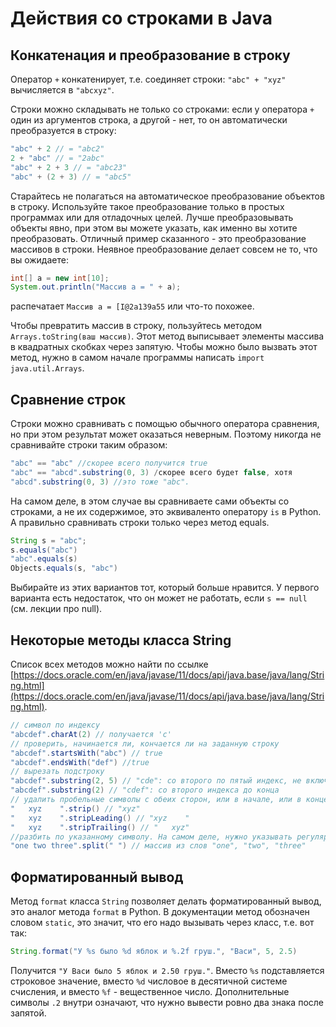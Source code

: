 # Действия со строками в Java

## Конкатенация и преобразование в строку

Оператор `+` конкатенирует, т.е. соединяет строки: `"abc" + "xyz"` вычисляется в `"abcxyz"`.

Строки можно складывать не только со строками: если у
оператора `+` один из аргументов строка, а другой - нет, то он автоматически преобразуется в строку:

```java
"abc" + 2 // = "abc2"
2 + "abc" // = "2abc"
"abc" + 2 + 3 // = "abc23"
"abc" + (2 + 3) // = "abc5"
```

Старайтесь не полагаться на автоматическое преобразование объектов в строку. Используйте такое преобразование только в простых программах
или для отладочных целей. Лучше преобразовывать объекты явно, при этом вы можете указать, как именно вы хотите преобразовать. 
Отличный пример сказанного - это преобразование массивов в строки. Неявное преобразование делает совсем не то, что вы ожидаете:

```java
int[] a = new int[10];
System.out.println("Массив a = " + a);
```
распечатает `Массив a = [I@2a139a55` или что-то похожее.

Чтобы превратить массив в строку, пользуйтесь методом `Arrays.toString(ваш массив)`. Этот метод выписывает элементы массива в квадратных
скобках через запятую. Чтобы можно было вызвать этот метод, нужно в самом начале программы написать `import java.util.Arrays`.

## Сравнение строк

Строки можно сравнивать с помощью обычного оператора сравнения, но при этом результат может оказаться неверным. Поэтому никогда не сравнивайте строки таким образом:

```java
"abc" == "abc" //скорее всего получится true
"abc" == "abcd".substring(0, 3) /скорее всего будет false, хотя
"abcd".substring(0, 3) //это тоже "abc".
```

На самом деле, в этом случае вы сравниваете сами объекты со строками, а не их содержимое, это эквиваленто оператору `is` в Python. А правильно сравнивать строки только через метод equals.

```java
String s = "abc";
s.equals("abc")
"abc".equals(s)
Objects.equals(s, "abc")
```

Выбирайте из этих вариантов тот, который больше нравится. У первого варианта есть недостаток, что он может не работать, если `s == null` (см. лекции про null).

## Некоторые методы класса String
Список всех методов можно найти по ссылке [https://docs.oracle.com/en/java/javase/11/docs/api/java.base/java/lang/String.html](https://docs.oracle.com/en/java/javase/11/docs/api/java.base/java/lang/String.html).

```java
// символ по индексу
"abcdef".charAt(2) // получается 'c'
// проверить, начинается ли, кончается ли на заданную строку
"abcdef".startsWith("abc") // true
"abcdef".endsWith("def") //true
// вырезать подстроку
"abcdef".substring(2, 5) // "cde": со второго по пятый индекс, не включительно
"abcdef".substring(2) // "cdef": со второго индекса до конца
// удалить пробельные символы с обеих сторон, или в начале, или в конце
"   xyz    ".strip() // "xyz"
"   xyz    ".stripLeading() // "xyz    " 
"   xyz    ".stripTrailing() // "   xyz"
//разбить по указанному символу. На самом деле, нужно указывать регулярное выражение. См. позже.
"one two three".split(" ") // массив из слов "one", "two", "three"
```

## Форматированный вывод
Метод `format` класса `String` позволяет делать форматированный вывод, это аналог метода `format` в Python. В документации метод обозначен словом `static`, это значит, что его надо вызывать через класс, т.е. вот так:
```java
String.format("У %s было %d яблок и %.2f груш.", "Васи", 5, 2.5)
```
Получится `"У Васи было 5 яблок и 2.50 груш."`. Вместо `%s` подставляется строковое значение, вместо `%d` числовое в десятичной системе
счисления, и вместо `%f` - вещественное число. Дополнительные символы `.2` внутри означают, что нужно вывести ровно два знака после запятой.
